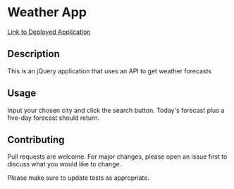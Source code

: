 # Weather App

[Link to Deployed Application](https://angelpsch.github.io/weather-app/)

## Description

This is an jQuery application that uses an API to get weather forecasts

## Usage

Input your chosen city and click the search button. Today's forecast plus a five-day forecast should return. 

## Contributing
Pull requests are welcome. For major changes, please open an issue first to discuss what you would like to change.

Please make sure to update tests as appropriate.
